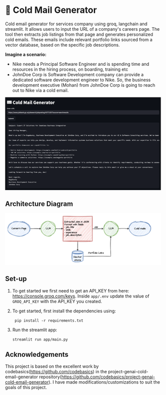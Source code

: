 # 📧 Cold Mail Generator
Cold email generator for services company using groq, langchain and streamlit. It allows users to input the URL of a company's careers page. The tool then extracts job listings from that page and generates personalized cold emails. These emails include relevant portfolio links sourced from a vector database, based on the specific job descriptions. 

**Imagine a scenario:**

- Nike needs a Principal Software Engineer and is spending time and resources in the hiring process, on boarding, training etc
- JohnDoe Corp is Software Development company can provide a dedicated software development engineer to Nike. So, the business development executive (Mohan) from JohnDoe Corp is going to reach out to Nike via a cold email.

![img.png](imgs/screenshot.png)

## Architecture Diagram
![img.png](imgs/architecture.png)

## Set-up
1. To get started we first need to get an API_KEY from here: https://console.groq.com/keys. Inside `app/.env` update the value of `GROQ_API_KEY` with the API_KEY you created. 


2. To get started, first install the dependencies using:
    ```commandline
     pip install -r requirements.txt
    ```
   
3. Run the streamlit app:
   ```commandline
   streamlit run app/main.py
   ```

## Acknowledgements
This project is based on the excellent work by codebasics(https://github.com/codebasics) in the project-genai-cold-email-generator repository(https://github.com/codebasics/project-genai-cold-email-generator).
I have made modifications/customizations to suit the goals of this project.
